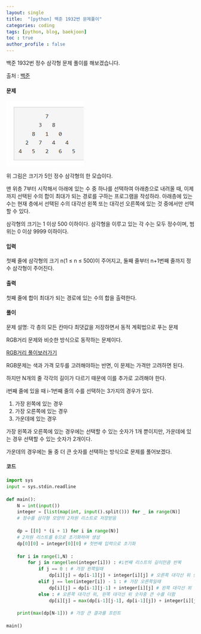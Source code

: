 ```yaml
---
layout: single
title:  "[python] 백준 1932번 문제풀이"
categories: coding
tags: [python, blog, baekjoon] 
toc : true
author_profile : false 
---
```


백준 1932번 정수 삼각형 문제 풀이를 해보겠습니다.


출처 : [백준](https://www.acmicpc.net/problem/1932)

#### 문제
![삼각형](/assets/images/baekjoon_1932.png)

위 그림은 크기가 5인 정수 삼각형의 한 모습이다.

맨 위층 7부터 시작해서 아래에 있는 수 중 하나를 선택하여 아래층으로 내려올 때, 이제까지 선택된 수의 합이 최대가 되는 경로를 구하는 프로그램을 작성하라. 아래층에 있는 수는 현재 층에서 선택된 수의 대각선 왼쪽 또는 대각선 오른쪽에 있는 것 중에서만 선택할 수 있다.

삼각형의 크기는 1 이상 500 이하이다. 삼각형을 이루고 있는 각 수는 모두 정수이며, 범위는 0 이상 9999 이하이다.
#### 입력
첫째 줄에 삼각형의 크기 n(1 ≤ n ≤ 500)이 주어지고, 둘째 줄부터 n+1번째 줄까지 정수 삼각형이 주어진다.
#### 출력
첫째 줄에 합이 최대가 되는 경로에 있는 수의 합을 출력한다.

#### 풀이
문제 설명: 각 층의 모든 칸마다 최댓값을 저장하면서 동적 계획법으로 푸는 문제

RGB거리 문제와 비슷한 방식으로 동작하는 문제이다.

[RGB거리 풀이보러가기](https://hidokim.github.io/coding/second_post/)

RGB문제는 색과 가격 모두를 고려해야하는 반면, 이 문제는 가격만 고려하면 된다.

하지만 N개의 줄 각각의 길이가 다르기 때문에 이를 추가로 고려해야 한다. 

i번째 줄에 있을 때 i-1번째 줄의 수를 선택하는 3가지의 경우가 있다.
1. 가장 왼쪽에 있는 경우
2. 가장 오른쪽에 있는 경우
3. 가운데에 있는 경우

가장 왼쪽과 오른쪽에 있는 경우에는 선택할 수 있는 숫자가 1개 뿐이지만, 가운데에 있는 경우 선택할 수 있는 숫자가 2개이다. 

가운데의 경우에는 둘 중 더 큰 숫자를 선택하는 방식으로 문제를 풀어보겠다.

#### 코드
```python
import sys
input = sys.stdin.readline

def main():
    N = int(input())
    integer = [list(map(int, input().split())) for _ in range(N)] 
    # 정수를 삼각형 모양의 2차원 리스트로 저장받음

    dp = [[0] * (i + 1) for i in range(N)]
    # 2차원 리스트를 0으로 초기화하며 생성
    dp[0][0] = integer[0][0] # 첫번째 입력으로 초기화
   
    for i in range(1,N) :
        for j in range(len(integer[i])) : #i번째 리스트의 길이만큼 반복
            if j == 0 : # 가장 왼쪽일때
                dp[i][j] = dp[i-1][j] + integer[i][j] # 오른쪽 대각선 위 숫자를 더하는 경우만 존재
            elif j == len(integer[i]) - 1 : # 가장 오른쪽일때
                dp[i][j] = dp[i-1][j-1] + integer[i][j] # 왼쪽 대각선 위 숫자를 더하는 경우만 존재
            else : # 오른쪽 대각선 위, 왼쪽 대각선 위 숫자중 큰 수를 더함
                dp[i][j] = max(dp[i-1][j-1], dp[i-1][j]) + integer[i][j]
    
    print(max(dp[N-1])) # 가장 큰 결과를 프린트

main()

```